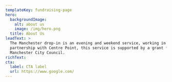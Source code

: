 ```yaml
---
templateKey: fundraising-page
hero:
  backgroundImage:
    alt: about us
    image: /img/hero.png
  title: About Us
leadText: >
  The Manchester drop-in is an evening and weekend service, working in
  partnership with Centre Point, this service is supported by a grant from
  Manchester City Council.
richText: 
cta: 
  label: CTA label
  url: https://www.google.com/
---
```

